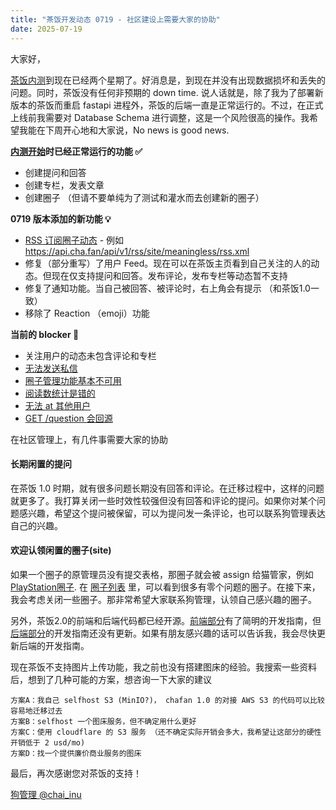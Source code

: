 ```yaml
---
title: "茶饭开发动态 0719 - 社区建设上需要大家的协助"
date: 2025-07-19
---
```


大家好，

[茶饭内测](https://status.cha.fan/2025/07/08/closed-beta.html)到现在已经两个星期了。好消息是，到现在并没有出现数据损坏和丢失的问题。同时，茶饭没有任何非预期的 down time. 说人话就是，除了我为了部署新版本的茶饭而重启 fastapi 进程外，茶饭的后端一直是正常运行的。不过，在正式上线前我需要对 Database Schema 进行调整，这是一个风险很高的操作。我希望我能在下周开心地和大家说，No news is good news.

**[内测开始](https://status.cha.fan/2025/07/08/closed-beta.html)时已经正常运行的功能 ✅**
- 创建提问和回答
- 创建专栏，发表文章
- 创建圈子 （但请不要单纯为了测试和灌水而去创建新的圈子） 

**0719 版本添加的新功能 💡**
- [RSS 订阅圈子动态](https://discord.com/channels/807057763234349087/807057763234349090/1393043643404779580) - 例如 https://api.cha.fan/api/v1/rss/site/meaningless/rss.xml
- 修复（部分重写）了用户 Feed。现在可以在茶饭主页看到自己关注的人的动态。但现在仅支持提问和回答。发布评论，发布专栏等动态暂不支持
- 修复了通知功能。当自己被回答、被评论时，右上角会有提示 （和茶饭1.0一致）
- 移除了 Reaction （emoji）功能

**当前的 blocker 🛑**
- 关注用户的动态未包含评论和专栏
- [无法发送私信](https://github.com/chafan-dev/chafan-pwa/issues/424)
- [圈子管理功能基本不可用](https://github.com/chafan-dev/chafan-pwa/issues/423)
- [阅读数统计是错的](https://github.com/chafan-dev/chafan-pwa/issues/420)
- [无法 at 其他用户](https://github.com/chafan-dev/chafan-pwa/issues/414)
- [GET /question 会回源](https://github.com/chafan-dev/chafan-pwa/issues/412)

在社区管理上，有几件事需要大家的协助

#### 长期闲置的提问 
在茶饭 1.0 时期，就有很多问题长期没有回答和评论。在迁移过程中，这样的问题就更多了。我打算关闭一些时效性较强但没有回答和评论的提问。如果你对某个问题感兴趣，希望这个提问被保留，可以为提问发一条评论，也可以联系狗管理表达自己的兴趣。

#### 欢迎认领闲置的圈子(site) 
如果一个圈子的原管理员没有提交表格，那圈子就会被 assign 给猫管家，例如 [PlayStation圈子](https://cha.fan/sites/PlayStation). 在 [圈子列表](https://cha.fan/explore?tab=sites) 里，可以看到很多有零个问题的圈子。在接下来，我会考虑关闭一些圈子。那非常希望大家联系狗管理，认领自己感兴趣的圈子。

另外，茶饭2.0的前端和后端代码都已经开源。[前端部分](https://github.com/chafan-dev/chafan-pwa)有了简明的开发指南，但 [后端部分](https://github.com/chafan-dev/chafan-core)的开发指南还没有更新。如果有朋友感兴趣的话可以告诉我，我会尽快更新后端的开发指南。

现在茶饭不支持图片上传功能，我之前也没有搭建图床的经验。我搜索一些资料后，想到了几种可能的方案，想咨询一下大家的建议
```
方案A：我自己 selfhost S3 (MinIO?)， chafan 1.0 的对接 AWS S3 的代码可以比较容易地迁移过去
方案B：selfhost 一个图床服务，但不确定用什么更好
方案C：使用 cloudflare 的 S3 服务 （还不确定实际开销会多大，我希望让这部分的硬性开销低于 2 usd/mo)
方案D：找一个提供廉价商业服务的图床
```


最后，再次感谢您对茶饭的支持！

[狗管理 @chai_inu](https://cha.fan/users/chai_inu)

